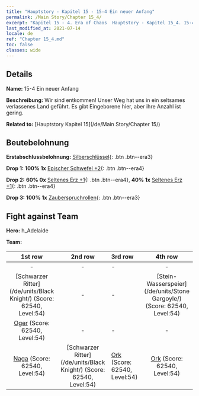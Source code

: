 ```yaml
---
title: "Hauptstory - Kapitel 15 - 15-4 Ein neuer Anfang"
permalink: /Main Story/Chapter 15_4/
excerpt: "Kapitel 15 - 4. Era of Chaos  Hauptstory - Kapitel 15_4. 15-4 Ein neuer Anfang"
last_modified_at: 2021-07-14
locale: de
ref: "Chapter 15_4.md"
toc: false
classes: wide
---
```


## Details

 **Name:** 15-4 Ein neuer Anfang

 **Beschreibung:** Wir sind entkommen! Unser Weg hat uns in ein seltsames verlassenes Land geführt. Es gibt Eingeborene hier, aber ihre Anzahl ist gering.

 **Related to:** [Hauptstory Kapitel 15](/de/Main Story/Chapter 15/)

## Beutebelohnung

 **Erstabschlussbelohnung:** [Silberschlüssel](/ItemsDE/con_693/){: .btn .btn--era3}

 **Drop 1:** **100% 1x** [Epischer Schwefel +2](/ItemsDE/mat_50/){: .btn .btn--era4}

 **Drop 2:** **60% 0x** [Seltenes Erz +1](/ItemsDE/mat_40/){: .btn .btn--era4}, **40% 1x** [Seltenes Erz +1](/ItemsDE/mat_40/){: .btn .btn--era4}

 **Drop 3:** **100% 1x** [Zauberspruchrollen](/ItemsDE/con_694/){: .btn .btn--era3}


## Fight against Team
 **Hero:** h_Adelaide

 **Team:**


  | 1st row | 2nd row | 3rd row | 4th row |
  |:----:|:----:|:----|:----:|
  | - | - | - | - |
  | [Schwarzer Ritter](/de/units/Black Knight/) (Score: 62540, Level:54)  | - | - | [Stein-Wasserspeier](/de/units/Stone Gargoyle/) (Score: 62540, Level:54)  |
  | [Oger](/de/units/Ogre/) (Score: 62540, Level:54)  | - | - | - |
  | [Naga](/de/units/Naga/) (Score: 62540, Level:54)  | [Schwarzer Ritter](/de/units/Black Knight/) (Score: 62540, Level:54)  | [Ork](/de/units/Orc/) (Score: 62540, Level:54)  | [Ork](/de/units/Orc/) (Score: 62540, Level:54)  |



